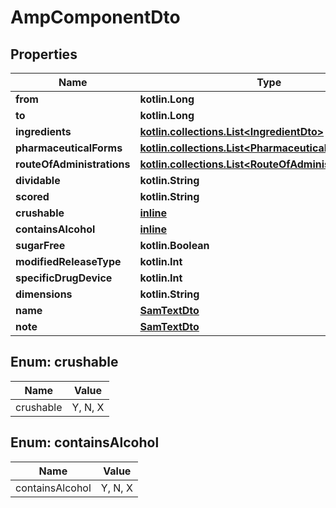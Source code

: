 
# AmpComponentDto

## Properties
Name | Type | Description | Notes
------------ | ------------- | ------------- | -------------
**from** | **kotlin.Long** |  |  [optional]
**to** | **kotlin.Long** |  |  [optional]
**ingredients** | [**kotlin.collections.List&lt;IngredientDto&gt;**](IngredientDto.md) |  |  [optional]
**pharmaceuticalForms** | [**kotlin.collections.List&lt;PharmaceuticalFormStubDto&gt;**](PharmaceuticalFormStubDto.md) |  |  [optional]
**routeOfAdministrations** | [**kotlin.collections.List&lt;RouteOfAdministrationDto&gt;**](RouteOfAdministrationDto.md) |  |  [optional]
**dividable** | **kotlin.String** |  |  [optional]
**scored** | **kotlin.String** |  |  [optional]
**crushable** | [**inline**](#CrushableEnum) |  |  [optional]
**containsAlcohol** | [**inline**](#ContainsAlcoholEnum) |  |  [optional]
**sugarFree** | **kotlin.Boolean** |  |  [optional]
**modifiedReleaseType** | **kotlin.Int** |  |  [optional]
**specificDrugDevice** | **kotlin.Int** |  |  [optional]
**dimensions** | **kotlin.String** |  |  [optional]
**name** | [**SamTextDto**](SamTextDto.md) |  |  [optional]
**note** | [**SamTextDto**](SamTextDto.md) |  |  [optional]


<a name="CrushableEnum"></a>
## Enum: crushable
Name | Value
---- | -----
crushable | Y, N, X


<a name="ContainsAlcoholEnum"></a>
## Enum: containsAlcohol
Name | Value
---- | -----
containsAlcohol | Y, N, X
